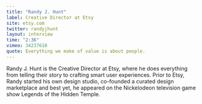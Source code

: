 ```yaml
---
title: "Randy J. Hunt"
label: Creative Director at Etsy
site: etsy.com
twitter: randyjhunt
layout: interview
time: "2:36"
vimeo: 34237610
quote: Everything we make of value is about people.
---
```


Randy J. Hunt is the Creative Director at Etsy, where he does everything from telling their story to crafting smart user experiences. Prior to Etsy, Randy started his own design studio, co-founded a curated design marketplace and best yet, he appeared on the Nickelodeon television game show Legends of the Hidden Temple.